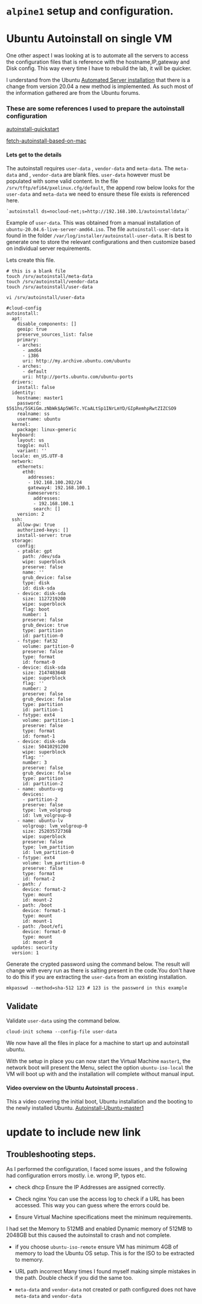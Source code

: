# `alpine1` setup and configuration.

# Ubuntu Autoinstall on single VM

One other aspect I was looking at is to automate all the servers to access the configuration files that is reference with the hostname,IP,gateway and Disk config.
This way every time I have to rebuild the lab, it will be quicker. 

I understand from the Ubuntu [Automated Server installation](https://ubuntu.com/server/docs/install/autoinstall) that there is a change from version 20.04 a new method is implemented. As such most of the information gathered are from the Ubuntu forums.

### These are some references I used to prepare the autoinstall configuration
[autoinstall-quickstart](https://ubuntu.com/server/docs/install/autoinstall-quickstart)

[fetch-autoinstall-based-on-mac](https://askubuntu.com/questions/1290624/fetch-autoinstall-based-on-mac)

#### Lets get to the details

The autoinstall  requires `user-data` , `vendor-data` and `meta-data`. The `meta-data` and , `vendor-data`  are blank files. 
`user-data` however must be populated with some valid content.
In the file `/srv/tftp/efi64/pxelinux.cfg/default`, the append row below looks for the `user-data` and `meta-data` we need to ensure these file exists is referenced here.

```
`autoinstall ds=nocloud-net;s=http://192.168.100.1/autoinstalldata/`
```
Example of `user-data`. This was obtained from a manual installation of `ubuntu-20.04.6-live-server-amd64.iso`.
The file `autoinstall-user-data` is found in the folder `/var/log/installer/autoinstall-user-data`.
It is best to generate one to store the relevant configurations and then customize based on individual server requirements.

Lets create this file.

```
# this is a blank file
touch /srv/autoinstall/meta-data
touch /srv/autoinstall/vendor-data
touch /srv/autoinstall/user-data

vi /srv/autoinstall/user-data

#cloud-config
autoinstall:
  apt:
    disable_components: []
    geoip: true
    preserve_sources_list: false
    primary:
    - arches:
      - amd64
      - i386
      uri: http://my.archive.ubuntu.com/ubuntu
    - arches:
      - default
      uri: http://ports.ubuntu.com/ubuntu-ports
  drivers:
    install: false
  identity:
    hostname: master1
    password: $5$1hs/5SKiGm.zNbWk$Ap5W6Tc.YCaALtSp1INrLmYD/GIpRemhpRwtZIZCSO9
    realname: ss
    username: ubuntu
  kernel:
    package: linux-generic
  keyboard:
    layout: us
    toggle: null
    variant: ''
  locale: en_US.UTF-8
  network:
    ethernets:
      eth0:
        addresses:
        - 192.168.100.202/24
        gateway4: 192.168.100.1
        nameservers:
          addresses:
          - 192.168.100.1
          search: []
    version: 2
  ssh:
    allow-pw: true
    authorized-keys: []
    install-server: true
  storage:
    config:
    - ptable: gpt
      path: /dev/sda
      wipe: superblock
      preserve: false
      name: ''
      grub_device: false
      type: disk
      id: disk-sda
    - device: disk-sda
      size: 1127219200
      wipe: superblock
      flag: boot
      number: 1
      preserve: false
      grub_device: true
      type: partition
      id: partition-0
    - fstype: fat32
      volume: partition-0
      preserve: false
      type: format
      id: format-0
    - device: disk-sda
      size: 2147483648
      wipe: superblock
      flag: ''
      number: 2
      preserve: false
      grub_device: false
      type: partition
      id: partition-1
    - fstype: ext4
      volume: partition-1
      preserve: false
      type: format
      id: format-1
    - device: disk-sda
      size: 50410291200
      wipe: superblock
      flag: ''
      number: 3
      preserve: false
      grub_device: false
      type: partition
      id: partition-2
    - name: ubuntu-vg
      devices:
      - partition-2
      preserve: false
      type: lvm_volgroup
      id: lvm_volgroup-0
    - name: ubuntu-lv
      volgroup: lvm_volgroup-0
      size: 25203572736B
      wipe: superblock
      preserve: false
      type: lvm_partition
      id: lvm_partition-0
    - fstype: ext4
      volume: lvm_partition-0
      preserve: false
      type: format
      id: format-2
    - path: /
      device: format-2
      type: mount
      id: mount-2
    - path: /boot
      device: format-1
      type: mount
      id: mount-1
    - path: /boot/efi
      device: format-0
      type: mount
      id: mount-0
  updates: security
  version: 1

```

Generate the crypted password using the command below. The result will change with every run as there is salting present in the code.You don't have to do this if you are extracting the `user-data` from an existing installation.

```
mkpasswd --method=sha-512 123 # 123 is the password in this example

```

## Validate 

Validate `user-data` using the command below.

``` 
cloud-init schema --config-file user-data
```



We now have all the files in place for a machine to start up and autoinstall ubuntu.

With the setup in place you can now start the Virtual Machine `master1`, the network boot will present the Menu, select the option `ubuntu-iso-local` the VM will boot up with and the installation will complete without manual input.

#### Video overview on the Ubuntu Autoinstall process .
This a video covering the initial boot, Ubuntu installation and the booting to the newly installed Ubuntu.
[Autoinstall-Ubuntu-master1](https://clipchamp.com/watch/5HU0H7YUsnU)

# update to include new link

## Troubleshooting steps.
 As I performed the configuration, I faced some issues , and the following had configuration errors mostly. i.e. wrong IP, typos etc.

 - check dhcp
 Ensure the IP Addresses are assigned correctly.

 - Check nginx
 You can use the access log to check if a URL has been accessed. This way you can guess where the errors could be.

 - Ensure Virtual Machine specifications meet the minimum requirements.

 I had set the Memory to 512MB and enabled Dynamic memory of 512MB to 2048GB but this caused the autoinstall to crash and not complete.

 - if you choose `ubuntu-iso-remote` ensure VM has minimum 4GB of memory to load the Ubuntu OS setup. This is for the ISO to be extracted to memory.

- URL path incorrect
  Many times I found myself making simple mistakes in the path. Double check if you did the same too.

- `meta-data` and `vendor-data` not created or path configured does not have `meta-data` and `vendor-data` 

